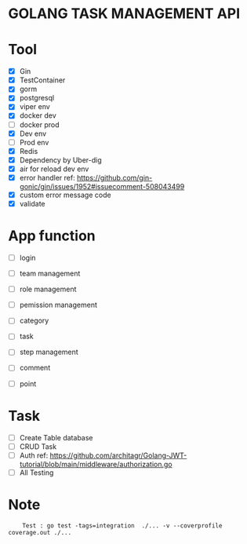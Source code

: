 # GOLANG TASK MANAGEMENT API

# Tool
- [x] Gin
- [x] TestContainer
- [x] gorm
- [x] postgresql
- [x] viper env
- [x] docker dev
- [ ] docker prod
- [x] Dev env
- [ ] Prod env
- [x] Redis
- [x] Dependency by Uber-dig
- [x] air for reload dev env
- [x] error handler ref: https://github.com/gin-gonic/gin/issues/1952#issuecomment-508043499
- [x] custom error message code
- [x] validate

# App function
- [ ] login
- [ ] team management
- [ ] role management
- [ ] pemission management
- [ ] category
- [ ] task
- [ ] step management
- [ ] comment
- [ ] point 

  
# Task

- [ ] Create Table database
- [ ] CRUD Task
- [ ] Auth ref: https://github.com/architagr/Golang-JWT-tutorial/blob/main/middleware/authorization.go
- [ ] All Testing

# Note
```
    Test : go test -tags=integration  ./... -v --coverprofile coverage.out ./...
```